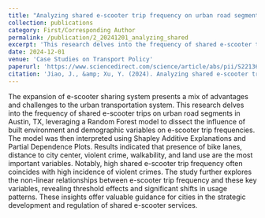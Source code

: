 ```yaml
---
title: "Analyzing shared e-scooter trip frequency on urban road segments in Austin, TX"
collection: publications
category: First/Corresponding Author
permalink: /publication/2_20241201_analyzing_shared
excerpt: 'This research delves into the frequency of shared e-scooter trips on urban road segments in Austin, TX, leveraging RF and SHAP to dissect the influence of built environment and demographic variables on e-scooter trip frequencies. '
date: 2024-12-01
venue: 'Case Studies on Transport Policy'
paperurl: 'https://www.sciencedirect.com/science/article/abs/pii/S2213624X24001512'
citation: 'Jiao, J., &amp; Xu, Y. (2024). Analyzing shared e-scooter trip frequency on urban road segments in Austin, TX. Case Studies on Transport Policy, 18, 101296.'
---
```


The expansion of e-scooter sharing system presents a mix of advantages and challenges to the urban transportation system. This research delves into the frequency of shared e-scooter trips on urban road segments in Austin, TX, leveraging a Random Forest model to dissect the influence of built environment and demographic variables on e-scooter trip frequencies. The model was then interpreted using Shapley Additive Explanations and Partial Dependence Plots. Results indicated that presence of bike lanes, distance to city center, violent crime, walkability, and land use are the most important variables. Notably, high shared e-scooter trip frequency often coincides with high incidence of violent crimes. The study further explores the non-linear relationships between e-scooter trip frequency and these key variables, revealing threshold effects and significant shifts in usage patterns. These insights offer valuable guidance for cities in the strategic development and regulation of shared e-scooter services.